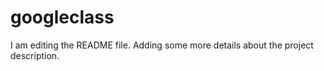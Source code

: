 # googleclass
I am editing the README file. Adding some more details about the project description.

